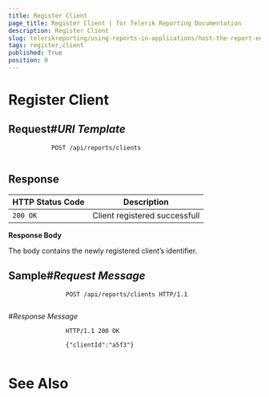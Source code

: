 ```yaml
---
title: Register Client
page_title: Register Client | for Telerik Reporting Documentation
description: Register Client
slug: telerikreporting/using-reports-in-applications/host-the-report-engine-remotely/telerik-reporting-rest-services/rest-api-reference/clients-api/register-client
tags: register,client
published: True
position: 0
---
```


# Register Client



## Request#_URI Template_

	
````none 
            POST /api/reports/clients
          
````



## Response


| HTTP Status Code | Description |
| ------ | ------ |
|`200 OK`|Client registered successfull|




__Response Body__

The body contains the newly registered client’s identifier.
        

## Sample#_Request Message_

	
````none 
                POST /api/reports/clients HTTP/1.1
              
````

#_Response Message_

	
````none 
                HTTP/1.1 200 OK

                {"clientId":"a5f3"}
              
````



# See Also

